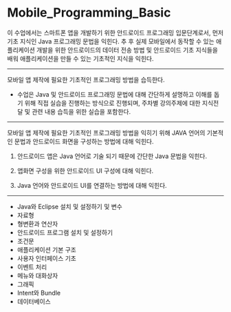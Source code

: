 # Mobile_Programming_Basic

이 수업에서는 스마트폰 앱을 개발하기 위한 안드로이드 프로그래밍 입문단계로서, 먼저 기초 지식인 Java 프로그래밍 문법을 익힌다. 추 후  실제 모바일에서 동작할 수 있는 애플리케이션 개발을 위한 안드로이드의 데이터 전송 방법 및 안드로이드 기초 지식들을 배워 애플리케이션을 만들 수 있는 기초적인 지식을 익힌다.  

-------------

모바일 앱 제작에 필요한 기초적인 프로그래밍 방법을 습득한다.

- 수업은 Java 및 안드로이드 프로그래밍 문법에 대해 간단하게 설명하고 이해를 돕기 위해 직접 실습을 진행하는 방식으로 진행되며,   주차별 강의주제에 대한 지식전달 및 관련 내용 습득을 위한 실습을 포함한다.

-----------------

모바일 앱 제작에 필요한 기초적인 프로그래밍 방법을 익히기 위해 
JAVA 언어의 기본적인 문법과 안드로이드 화면을 구성하는 방법에 대해 익힌다. 

1. 안드로이드 앱은 Java 언어로 기술 되기 때문에 간단한 Java 문법을 익힌다. 

2. 앱화면 구성을 위한 안드로이드 UI 구성에 대해 익힌다. 

3. Java 언어와 안드로이드 UI를 연결하는 방법에 대해 익힌다.

----------------

- Java와 Eclipse 설치 및 설정하기 및 변수
- 자료형
- 형변환과 연산자
- 안드로이드 프로그램 설치 및 설정하기
- 조건문
- 애플리케이션 기본 구조
- 사용자 인터페이스 기초
- 이벤트 처리
- 메뉴와 대화상자
- 그래픽
- Intent와 Bundle
- 데이터베이스
